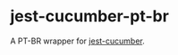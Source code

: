 # jest-cucumber-pt-br

A PT-BR wrapper for [jest-cucumber](https://github.com/bencompton/jest-cucumber).